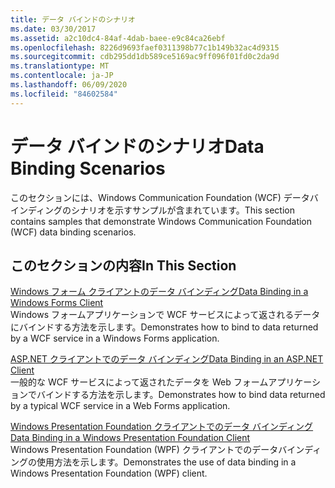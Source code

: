 ```yaml
---
title: データ バインドのシナリオ
ms.date: 03/30/2017
ms.assetid: a2c10dc4-84af-4dab-baee-e9c84ca26ebf
ms.openlocfilehash: 8226d9693faef0311398b77c1b149b32ac4d9315
ms.sourcegitcommit: cdb295dd1db589ce5169ac9ff096f01fd0c2da9d
ms.translationtype: MT
ms.contentlocale: ja-JP
ms.lasthandoff: 06/09/2020
ms.locfileid: "84602584"
---
```

# <a name="data-binding-scenarios"></a><span data-ttu-id="131e7-102">データ バインドのシナリオ</span><span class="sxs-lookup"><span data-stu-id="131e7-102">Data Binding Scenarios</span></span>
<span data-ttu-id="131e7-103">このセクションには、Windows Communication Foundation (WCF) データバインディングのシナリオを示すサンプルが含まれています。</span><span class="sxs-lookup"><span data-stu-id="131e7-103">This section contains samples that demonstrate Windows Communication Foundation (WCF) data binding scenarios.</span></span>  
  
## <a name="in-this-section"></a><span data-ttu-id="131e7-104">このセクションの内容</span><span class="sxs-lookup"><span data-stu-id="131e7-104">In This Section</span></span>  
 [<span data-ttu-id="131e7-105">Windows フォーム クライアントのデータ バインディング</span><span class="sxs-lookup"><span data-stu-id="131e7-105">Data Binding in a Windows Forms Client</span></span>](data-binding-in-a-windows-forms-client.md)  
 <span data-ttu-id="131e7-106">Windows フォームアプリケーションで WCF サービスによって返されるデータにバインドする方法を示します。</span><span class="sxs-lookup"><span data-stu-id="131e7-106">Demonstrates how to bind to data returned by a WCF service in a Windows Forms application.</span></span>  
  
 [<span data-ttu-id="131e7-107">ASP.NET クライアントでのデータ バインディング</span><span class="sxs-lookup"><span data-stu-id="131e7-107">Data Binding in an ASP.NET Client</span></span>](data-binding-in-an-aspnet-client.md)  
 <span data-ttu-id="131e7-108">一般的な WCF サービスによって返されたデータを Web フォームアプリケーションでバインドする方法を示します。</span><span class="sxs-lookup"><span data-stu-id="131e7-108">Demonstrates how to bind data returned by a typical WCF service in a Web Forms application.</span></span>  
  
 [<span data-ttu-id="131e7-109">Windows Presentation Foundation クライアントでのデータ バインディング</span><span class="sxs-lookup"><span data-stu-id="131e7-109">Data Binding in a Windows Presentation Foundation Client</span></span>](data-binding-in-a-wpf-client.md)  
 <span data-ttu-id="131e7-110">Windows Presentation Foundation (WPF) クライアントでのデータバインディングの使用方法を示します。</span><span class="sxs-lookup"><span data-stu-id="131e7-110">Demonstrates the use of data binding in a Windows Presentation Foundation (WPF) client.</span></span>
